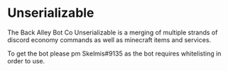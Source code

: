 # Unserializable
The Back Alley Bot Co
Unserializable is a merging of multiple strands of discord economy commands as well as minecraft items and services.

To get the bot please pm Skelmis#9135 as the bot requires whitelisting in order to use.
